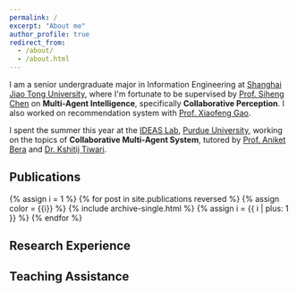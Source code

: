 ```yaml
---
permalink: /
excerpt: "About me"
author_profile: true
redirect_from: 
  - /about/
  - /about.html
---
```


I am a senior undergraduate major in Information Engineering at [Shanghai Jiao Tong University](https://en.sjtu.edu.cn), where I'm fortunate to be supervised by [Prof. Siheng Chen](https://siheng-chen.github.io/) on **Multi-Agent Intelligence**, specifically **Collaborative Perception**. I also worked on recommendation system with [Prof. Xiaofeng Gao](https://cs.sjtu.edu.cn/~gao-xf/).

I spent the summer this year at the [IDEAS Lab](https://ideas.cs.purdue.edu/), [Purdue University](https://www.purdue.edu/), working on the topics of **Collaborative Multi-Agent System**, tutored by [Prof. Aniket Bera](https://www.cs.purdue.edu/homes/ab/) and [Dr. Kshitij Tiwari](https://kshitijtiwari.com/).

## Publications
{% assign i = 1 %}
{% for post in site.publications reversed %}
  {% assign color = {{i}} %}
  {% include archive-single.html %}
  {% assign i = {{ i | plus: 1 }} %}
{% endfor %}




## Research Experience

## Teaching Assistance


